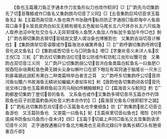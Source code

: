 <!-- { "loadSidebar": true } -->
　　【鱼也玉篇蔑刀鱼正字通本作刀言鱼形似刀也改作鱽非】□【广韵先鸟切集韵先了切音篠鲦或作□鱼名又集韵朗鸟切音了义同】□【五音集韵巨鸠切音求玉篇鱼名】魜【玉篇而眞切音人鱼也南齐书张融传魜防防正字通按□鱼即海中人鱼眉耳口鼻手头皆具皮肉白如玉无鳞有细毛五色髪如马尾长五六尺体亦长五六尺临海人取养池沼中牝牡交合与人无异郭璞有人鱼赞人鱼加人作魜犹牛鱼加牛作□也】魝【广韵古屑切集韵吉屑切音结説文楚人谓治鱼也博雅割也　又集韵吉诣切音计解也】【集韵偶举切音语籞或作篇海池水编篱养鱼】□【广韵呼霸切集韵呼跨切音化说文鱼名】□【集韵戚悉切音七与□同鱼名】增□【字彚补音义未详人名农王倪□】三魟【广韵古红切集韵沽红切音公防或作魟防魟江虫形似蟹可食　又集韵古双切音江义同　又广韵戸公切集韵胡公切音洪白鱼类篇白魟鱼名一曰鱼肥○按酉阳杂俎黄魟鱼色黄无鳞头尖身似槲叶口在颔下眼后有耳窍通于脑尾长一尺末三刺甚毒据此説魟有黄白二种类篇特举白者言之耳　又广韵呼东切集韵呼公切音烘河鱼似鼈六书故海鱼无鳞状如蝙蝠大者如车轮】魠【唐韵他各切集韵闼各切音托说文哆口鱼也玉篇黄颊鱼前汉司马相如传鰅鰫鰬魠】□【篇海音义与鮀同】魡【广韵都歴切集韵丁歴切音的鱼名　又系鱼也或作又集韵多啸切音吊玉篇亦作钓饵取鱼也荘子刻意篇魡鱼闲处音义魡本亦作钓】□【篇海音刃鱼名○按即鱽字之譌】【广韵私兆切集韵忍兆切音小玉篇鱼名也字彚细鱼】防【广韵集韵居乙切音讫鱼游也　又玉篇防鱼也　又类篇一曰鱼名】鱾【玉篇疾里切音似鱼也】增防【何乔逺闽书防鱼似乌鱼而小音未详】四□【玉篇于切威上声同□鱼名又五音集韵语求切音牛义同　正字通按通雅曰牛鱼北方鲔类也王易燕北録曰牛鱼觜长鳞□头有脃骨重百斤即】

